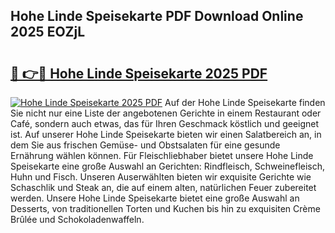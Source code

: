 ## Hohe Linde Speisekarte PDF Download Online 2025 EOZjL

# <h2><a href="http://gc76bm.nevu.top/?p=Hohe+Linde+Speisekarte">🔗 👉🔴 Hohe Linde Speisekarte 2025 PDF</a></h2>

[![Hohe Linde Speisekarte 2025 PDF](https://i.imgur.com/dBaPXMq.png)](http://gc76bm.nevu.top/?p=Hohe+Linde+Speisekarte)
Auf der Hohe Linde Speisekarte finden Sie nicht nur eine Liste der angebotenen Gerichte in einem Restaurant oder Café, sondern auch etwas, das für Ihren Geschmack köstlich und geeignet ist. Auf unserer Hohe Linde Speisekarte bieten wir einen Salatbereich an, in dem Sie aus frischen Gemüse- und Obstsalaten für eine gesunde Ernährung wählen können. Für Fleischliebhaber bietet unsere Hohe Linde Speisekarte eine große Auswahl an Gerichten: Rindfleisch, Schweinefleisch, Huhn und Fisch. Unseren Auserwählten bieten wir exquisite Gerichte wie Schaschlik und Steak an, die auf einem alten, natürlichen Feuer zubereitet werden. Unsere Hohe Linde Speisekarte bietet eine große Auswahl an Desserts, von traditionellen Torten und Kuchen bis hin zu exquisiten Crème Brûlée und Schokoladenwaffeln.
